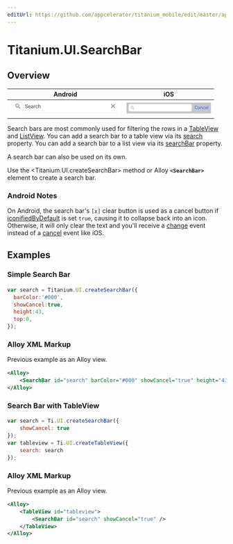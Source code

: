 ```yaml
---
editUrl: https://github.com/appcelerator/titanium_mobile/edit/master/apidoc/Titanium/UI/SearchBar.yml
---
```

# Titanium.UI.SearchBar

<TypeHeader/>

## Overview

| Android | iOS |
| ------- | --- |
| ![Android](./searchbar_android.png) | ![iOS](./searchbar_ios.png) |

Search bars are most commonly used for filtering the rows in a [TableView](Titanium.UI.TableView) and
[ListView](Titanium.UI.ListView). You can add a search bar to a table view via its
[search](Titanium.UI.TableView.search) property. You can add a search bar to a list view via its
[searchBar](Titanium.UI.SearchBar) property.

A search bar can also be used on its own.

Use the <Titanium.UI.createSearchBar> method or Alloy **`<SearchBar>`** element to create a search bar.

### Android Notes

On Android, the search bar's `[x]` clear button is used as a cancel button if
[iconifiedByDefault](Titanium.UI.SearchBar.iconifiedByDefault) is set `true`,
causing it to collapse back into an icon. Otherwise, it will only clear the text
and you'll receive a [change](Titanium.UI.SearchBar.change) event instead of a
[cancel](Titanium.UI.SearchBar.cancel) event like iOS.

## Examples

### Simple Search Bar

``` js
var search = Titanium.UI.createSearchBar({
  barColor:'#000',
  showCancel:true,
  height:43,
  top:0,
});
```

### Alloy XML Markup

Previous example as an Alloy view.

``` xml
<Alloy>
    <SearchBar id="search" barColor="#000" showCancel="true" height="43" top="0" />
</Alloy>
```

### Search Bar with TableView

``` js
var search = Ti.UI.createSearchBar({
    showCancel: true
});
var tableview = Ti.UI.createTableView({
    search: search
});
```

### Alloy XML Markup

Previous example as an Alloy view.

``` xml
<Alloy>
    <TableView id="tableview">
        <SearchBar id="search" showCancel="true" />
    </TableView>
</Alloy>
```

<ApiDocs/>
